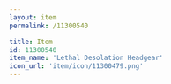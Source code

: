 ```yaml
---
layout: item
permalink: /11300540

title: Item
id: 11300540
item_name: 'Lethal Desolation Headgear'
icon_url: 'item/icon/11300479.png'
---
```

